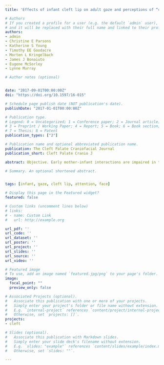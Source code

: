 ```yaml
---
title: 'Effects of infant cleft lip on adult gaze and perceptions of “cuteness”'

# Authors
# If you created a profile for a user (e.g. the default `admin` user), write the username (folder name) here 
# and it will be replaced with their full name and linked to their profile.
authors:
- admin
- Christine E Parsons
- Katherine S Young
- Timothy EE Goodacre
- Morten L Kringelbach
- James J Bonaiuto
- Eugene McSorley
- Lynne Murray

# Author notes (optional)


date: "2017-09-01T00:00:00Z"
doi: "https://doi.org/10.1597/16-015"

# Schedule page publish date (NOT publication's date).
publishDate: "2017-01-01T00:00:00Z"

# Publication type.
# Legend: 0 = Uncategorized; 1 = Conference paper; 2 = Journal article;
# 3 = Preprint / Working Paper; 4 = Report; 5 = Book; 6 = Book section;
# 7 = Thesis; 8 = Patent
publication_types: ["2"]

# Publication name and optional abbreviated publication name.
publication: The Cleft Palate Craniofacial Journal
publication_short: Cleft Palate Cranio J

abstract: Objective. Early mother-infant interactions are impaired in the context of infant cleft lip and are associated with adverse child psychological outcomes, but the nature of these interaction difficulties is not yet fully understood. The aim of this study was to explore adult gaze behavior and cuteness perception, which are particularly important during early social exchanges, in response to infants with cleft lip, in order to investigate potential foundations for the interaction difficulties seen in this population. Methods. Using an eye tracker, eye movements were recorded as adult participants viewed images of infant faces with and without cleft lip. Participants also rated each infant on a scale of cuteness. Results. Participants fixated significantly longer on the mouths of infants with cleft lip, which occurred at the expense of fixation on eyes. Severity of cleft lip was associated with the strength of fixation bias, with participants looking even longer at the mouths of infants with the most severe clefts. Infants with cleft lip were rated as significantly less cute than unaffected infants. Men rated infants as less cute than women overall but gave particularly low ratings to infants with cleft lip. Conclusions. Results demonstrate that the limited disturbance in infant facial configuration of cleft lip can significantly alter adult gaze patterns and cuteness perception. Our findings could have important implications for early interactions and may help in the development of interventions to foster healthy development in infants with cleft lip.

# Summary. An optional shortened abstract.


tags: [infant, gaze, cleft lip, attention, face]

# Display this page in the Featured widget?
featured: false

# Custom links (uncomment lines below)
# links:
# - name: Custom Link
#   url: http://example.org

url_pdf: ''
url_code: ''
url_dataset: ''
url_poster: ''
url_project: ''
url_slides: ''
url_source: ''
url_video: ''

# Featured image
# To use, add an image named `featured.jpg/png` to your page's folder. 
image:
  focal_point: ""
  preview_only: false

# Associated Projects (optional).
#   Associate this publication with one or more of your projects.
#   Simply enter your project's folder or file name without extension.
#   E.g. `internal-project` references `content/project/internal-project/index.md`.
#   Otherwise, set `projects: []`.
projects: 
- cleft

# Slides (optional).
#   Associate this publication with Markdown slides.
#   Simply enter your slide deck's filename without extension.
#   E.g. `slides: "example"` references `content/slides/example/index.md`.
#   Otherwise, set `slides: ""`.

---
```



